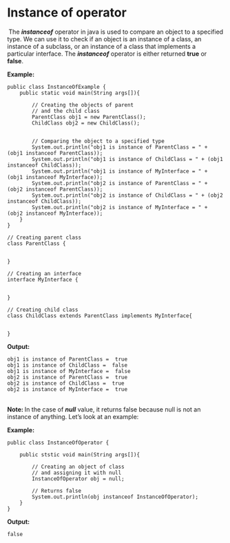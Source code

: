 # **Instance of operator**

<strong>&nbsp;</strong>The <i><strong>instanceof</strong></i> operator in java is used to compare an object to a specified type. We can use it to check if an object is an instance of a class, an instance of a subclass, or an instance of a class that implements a particular interface. The <i><strong>instanceof</strong></i> operator is either returned <strong>true</strong> or <strong>false</strong>.&nbsp;

**Example:**

    public class InstanceOfExample {
        public static void main(String args[]){

            // Creating the objects of parent
            // and the child class
            ParentClass obj1 = new ParentClass();
            ChildClass obj2 = new ChildClass();


            // Comparing the object to a specified type
            System.out.println("obj1 is instance of ParentClass = " + (obj1 instanceof ParentClass));
            System.out.println("obj1 is instance of ChildClass = " + (obj1 instanceof ChildClass));
            System.out.println("obj1 is instance of MyInterface = " + (obj1 instanceof MyInterface));
            System.out.println("obj2 is instance of ParentClass = " + (obj2 instanceof ParentClass));
            System.out.println("obj2 is instance of ChildClass = " + (obj2 instanceof ChildClass));
            System.out.println("obj2 is instance of MyInterface = " + (obj2 instanceof MyInterface));
        }
    }

    // Creating parent class 
    class ParentClass {


    }

    // Creating an interface
    interface MyInterface {


    }

    // Creating child class
    class ChildClass extends ParentClass implements MyInterface{


    }

**Output:**

    obj1 is instance of ParentClass =  true
    obj1 is instance of ChildClass =  false
    obj1 is instance of MyInterface =  false
    obj2 is instance of ParentClass =  true
    obj2 is instance of ChildClass =  true
    obj2 is instance of MyInterface =  true

<br><strong>Note: </strong>In the case of <i><strong>null</strong></i> value, it returns false because null is not an instance of anything. Let’s look at an example:

**Example:**

    public class InstanceOfOperator {

        public ststic void main(String args[]){

            // Creating an object of class
            // and assigning it with null
            InstanceOfOperator obj = null;

            // Returns false
            System.out.println(obj instanceof InstanceOfOperator);
        }
    }

**Output:**

    false